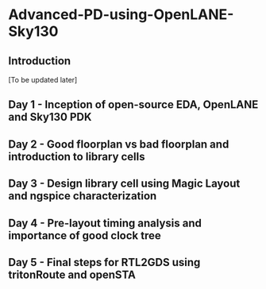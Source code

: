 # Advanced-PD-using-OpenLANE-Sky130

## Introduction
[To be updated later]

## Day 1 - Inception of open-source EDA, OpenLANE and Sky130 PDK


## Day 2 - Good floorplan vs bad floorplan and introduction to library cells


## Day 3 - Design library cell using Magic Layout and ngspice characterization


## Day 4 - Pre-layout timing analysis and importance of good clock tree


## Day 5 - Final steps for RTL2GDS using tritonRoute and openSTA

